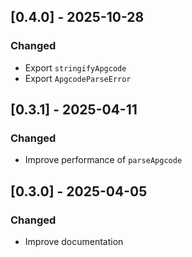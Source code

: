 ## [0.4.0] - 2025-10-28

### Changed

- Export `stringifyApgcode`
- Export `ApgcodeParseError`

## [0.3.1] - 2025-04-11

### Changed

- Improve performance of `parseApgcode`

## [0.3.0] - 2025-04-05

### Changed

- Improve documentation
